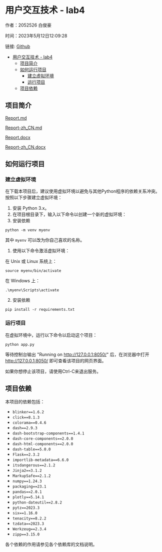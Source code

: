 # 用户交互技术 - lab4

作者：2052526 白俊豪

时间：2023年5月12日12:09:28

链接: [Github](https://github.com/Rupert-WLLP-Bai/lab4-data-visualization)

- [用户交互技术 - lab4](#用户交互技术---lab4)
  - [项目简介](#项目简介)
  - [如何运行项目](#如何运行项目)
    - [建立虚拟环境](#建立虚拟环境)
    - [运行项目](#运行项目)
  - [项目依赖](#项目依赖)


## 项目简介

[Report.md](./docs/Report.md)

[Report-zh_CN.md](./docs/Report-zh_CN.md)

[Report.docx](./docs/Report.docx)

[Report-zh_CN.docx](./docs/Report-zh_CN.docx)

## 如何运行项目

### 建立虚拟环境

在下载本项目后，建议使用虚拟环境以避免与其他Python程序的依赖关系冲突。按照以下步骤建立虚拟环境：

1. 安装 Python 3.x。
2. 在项目根目录下，输入以下命令以创建一个新的虚拟环境：
3. 安装依赖

```
python -m venv myenv
```

其中 `myenv` 可以改为你自己喜欢的名称。

1. 使用以下命令激活虚拟环境：

在 Unix 或 Linux 系统上：

```
source myenv/bin/activate
```

在 Windows 上：

```
.\myenv\Scripts\activate
```

2. 安装依赖

```
pip install -r requirements.txt
```


### 运行项目

在虚拟环境中，运行以下命令以启动这个项目：

```
python app.py
```

等待控制台输出 "Running on http://127.0.0.1:8050/" 后，在浏览器中打开 http://127.0.0.1:8050/ 即可查看该项目的网页界面。

如果你想停止该项目，请使用Ctrl-C来退出服务。

## 项目依赖

本项目的依赖包括：

- `blinker==1.6.2`
- `click==8.1.3`
- `colorama==0.4.6`
- `dash==2.9.3`
- `dash-bootstrap-components==1.4.1`
- `dash-core-components==2.0.0`
- `dash-html-components==2.0.0`
- `dash-table==5.0.0`
- `Flask==2.3.2`
- `importlib-metadata==6.6.0`
- `itsdangerous==2.1.2`
- `Jinja2==3.1.2`
- `MarkupSafe==2.1.2`
- `numpy==1.24.3`
- `packaging==23.1`
- `pandas==2.0.1`
- `plotly==5.14.1`
- `python-dateutil==2.8.2`
- `pytz==2023.3`
- `six==1.16.0`
- `tenacity==8.2.2`
- `tzdata==2023.3`
- `Werkzeug==2.3.4`
- `zipp==3.15.0`

各个依赖的作用请参见各个依赖库的文档说明。
